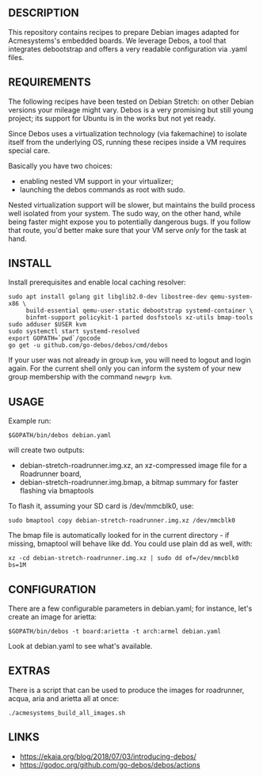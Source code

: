DESCRIPTION
-----------

This repository contains recipes to prepare Debian images adapted for Acmesystems's embedded boards. We leverage Debos, a tool that integrates debootstrap and offers a very readable configuration via .yaml files.

REQUIREMENTS
------------
The following recipes have been tested on Debian Stretch: on other Debian versions your mileage might vary. Debos is a very promising but still young project; its support for Ubuntu is in the works but not yet ready.

Since Debos uses a virtualization technology (via fakemachine) to isolate itself from the underlying OS, running these recipes inside a VM requires special care.

Basically you have two choices:
- enabling nested VM support in your virtualizer;
- launching the debos commands as root with sudo.

Nested virtualization support will be slower, but maintains the build process well isolated from your system. The sudo way, on the other hand, while being faster might expose you to potentially dangerous bugs. If you follow that route, you'd better make sure that your VM serve *only* for the task at hand.

INSTALL
-------

Install prerequisites and enable local caching resolver:

```
sudo apt install golang git libglib2.0-dev libostree-dev qemu-system-x86 \
     build-essential qemu-user-static debootstrap systemd-container \
     binfmt-support policykit-1 parted dosfstools xz-utils bmap-tools
sudo adduser $USER kvm
sudo systemctl start systemd-resolved
export GOPATH=`pwd`/gocode
go get -u github.com/go-debos/debos/cmd/debos
```

If your user was not already in group `kvm`, you will need to logout and login again. For the current shell only you can inform the system of your new group membership with the command `newgrp kvm`.

USAGE
-----

Example run:

```
$GOPATH/bin/debos debian.yaml
```

will create two outputs:

- debian-stretch-roadrunner.img.xz, an xz-compressed image file for a Roadrunner board,
- debian-stretch-roadrunner.img.bmap, a bitmap summary for faster flashing via bmaptools

To flash it, assuming your SD card is /dev/mmcblk0, use:

```
sudo bmaptool copy debian-stretch-roadrunner.img.xz /dev/mmcblk0
```

The bmap file is automatically looked for in the current directory - if missing, bmaptool
will behave like dd. You could use plain dd as well, with:

```
xz -cd debian-stretch-roadrunner.img.xz | sudo dd of=/dev/mmcblk0 bs=1M
```

CONFIGURATION
-------------

There are a few configurable parameters in debian.yaml; for instance, let's
create an image for arietta:

```
$GOPATH/bin/debos -t board:arietta -t arch:armel debian.yaml
```

Look at debian.yaml to see what's available.

EXTRAS
------

There is a script that can be used to produce the images for roadrunner, acqua, aria and arietta
all at once:

```
./acmesystems_build_all_images.sh
```


LINKS
-----

- https://ekaia.org/blog/2018/07/03/introducing-debos/
- https://godoc.org/github.com/go-debos/debos/actions
